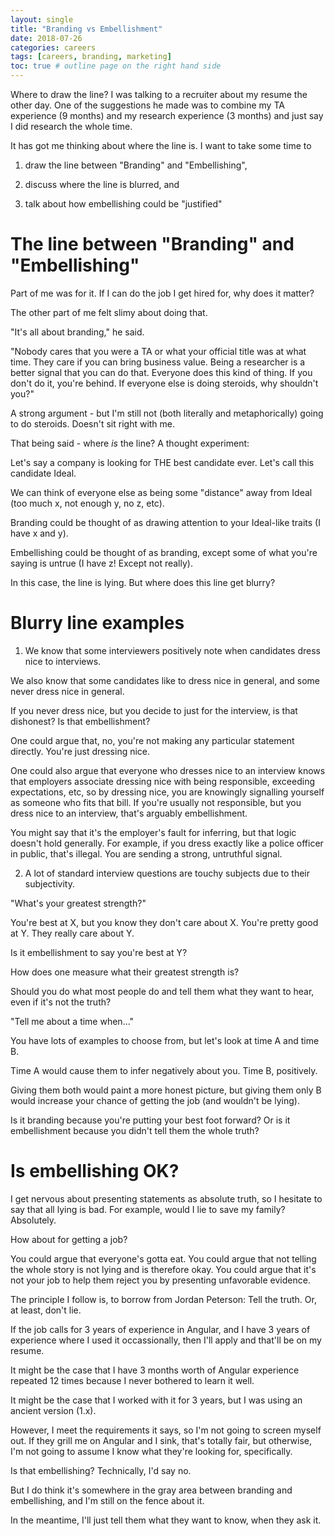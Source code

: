 ```yaml
---
layout: single
title: "Branding vs Embellishment"
date: 2018-07-26
categories: careers
tags: [careers, branding, marketing]
toc: true # outline page on the right hand side
---
```


Where to draw the line? I was talking to a recruiter about my resume the other day. One of the suggestions he made was to combine my TA experience (9 months) and my research experience (3 months) and just say I did research the whole time.

It has got me thinking about where the line is. I want to take some time to

1. draw the line between "Branding" and "Embellishing",

2. discuss where the line is blurred, and

3. talk about how embellishing could be "justified"

# The line between "Branding" and "Embellishing"

Part of me was for it. If I can do the job I get hired for, why does it matter?

The other part of me felt slimy about doing that.

"It's all about branding," he said.

"Nobody cares that you were a TA or what your official title was at what time. They care if you can bring business value. Being a researcher is a better signal that you can do that. Everyone does this kind of thing. If you don't do it, you're behind. If everyone else is doing steroids, why shouldn't you?"

A strong argument - but I'm still not (both literally and metaphorically) going to do steroids. Doesn't sit right with me.

That being said - where *is* the line? A thought experiment:

Let's say a company is looking for THE best candidate ever. Let's call this candidate Ideal.

We can think of everyone else as being some "distance" away from Ideal (too much x, not enough y, no z, etc).

Branding could be thought of as drawing attention to your Ideal-like traits (I have x and y).

Embellishing could be thought of as branding, except some of what you're saying is untrue (I have z! Except not really).

In this case, the line is lying. But where does this line get blurry?

# Blurry line examples

1. We know that some interviewers positively note when candidates dress nice to interviews.

We also know that some candidates like to dress nice in general, and some never dress nice in general.

If you never dress nice, but you decide to just for the interview, is that dishonest? Is that embellishment?

One could argue that, no, you're not making any particular statement directly. You're just dressing nice.

One could also argue that everyone who dresses nice to an interview knows that employers associate dressing nice with being responsible, exceeding expectations, etc, so by dressing nice, you are knowingly signalling yourself as someone who fits that bill. If you're usually not responsible, but you dress nice to an interview, that's arguably embellishment.

You might say that it's the employer's fault for inferring, but that logic doesn't hold generally. For example, if you dress exactly like a police officer in public, that's illegal. You are sending a strong, untruthful signal.

2. A lot of standard interview questions are touchy subjects due to their subjectivity.

"What's your greatest strength?"

You're best at X, but you know they don't care about X. You're pretty good at Y. They really care about Y.

Is it embellishment to say you're best at Y?

How does one measure what their greatest strength is?

Should you do what most people do and tell them what they want to hear, even if it's not the truth?

"Tell me about a time when..."

You have lots of examples to choose from, but let's look at time A and time B.

Time A would cause them to infer negatively about you. Time B, positively.

Giving them both would paint a more honest picture, but giving them only B would increase your chance of getting the job (and wouldn't be lying).

Is it branding because you're putting your best foot forward? Or is it embellishment because you didn't tell them the whole truth?

# Is embellishing OK?

I get nervous about presenting statements as absolute truth, so I hesitate to say that all lying is bad. For example, would I lie to save my family? Absolutely.

How about for getting a job?

You could argue that everyone's gotta eat. You could argue that not telling the whole story is not lying and is therefore okay. You could argue that it's not your job to help them reject you by presenting unfavorable evidence.

The principle I follow is, to borrow from Jordan Peterson: Tell the truth. Or, at least, don't lie.

If the job calls for 3 years of experience in Angular, and I have 3 years of experience where I used it occassionally, then I'll apply and that'll be on my resume.

It might be the case that I have 3 months worth of Angular experience repeated 12 times because I never bothered to learn it well.

It might be the case that I worked with it for 3 years, but I was using an ancient version (1.x).

However, I meet the requirements it says, so I'm not going to screen myself out. If they grill me on Angular and I sink, that's totally fair, but otherwise, I'm not going to assume I know what they're looking for, specifically.

Is that embellishing? Technically, I'd say no.

But I do think it's somewhere in the gray area between branding and embellishing, and I'm still on the fence about it.

In the meantime, I'll just tell them what they want to know, when they ask it.